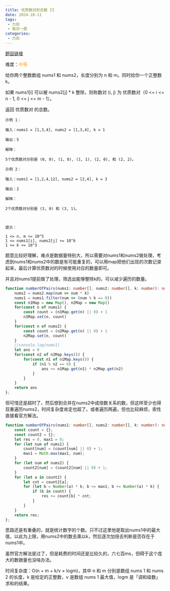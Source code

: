 ```yaml
---
title: 优质数对的总数 II
date: 2024-10-11
tags:
 - 力扣
 - 每日一题
categories: 
 - 力扣
---
```


[题目链接](https://leetcode.cn/problems/find-the-number-of-good-pairs-ii/description/)

难度：<font color="#FFA119">中等</font>

给你两个整数数组 nums1 和 nums2，长度分别为 n 和 m。同时给你一个正整数 k。

如果 nums1[i] 可以被 nums2[j] * k 整除，则称数对 (i, j) 为 优质数对（0 <= i <= n - 1, 0 <= j <= m - 1）。

返回 优质数对 的总数。
```
示例 1：

输入：nums1 = [1,3,4], nums2 = [1,3,4], k = 1

输出：5

解释：

5个优质数对分别是 (0, 0), (1, 0), (1, 1), (2, 0), 和 (2, 2)。

示例 2：

输入：nums1 = [1,2,4,12], nums2 = [2,4], k = 3

输出：2

解释：

2个优质数对分别是 (3, 0) 和 (3, 1)。

 

提示：

1 <= n, m <= 10^5
1 <= nums1[i], nums2[j] <= 10^6
1 <= k <= 10^3
```
题意比较好理解，难点是数据量特别大，所以需要对nums1和nums2做处理，考虑到nums1和nums2中的数是有可能重复的，可以用map把他们出现的次数记录起来，最后计算优质数对的时候使用对应的数量即可。

并且对nums1提前做了处理，筛选出能够整除k的，可以减少遍历的数量。
```ts
function numberOfPairs(nums1: number[], nums2: number[], k: number): number {
    nums2 = nums2.map(num => num * k)
    nums1 = nums1.filter(num => (num % k == 0))
    const n1Map = new Map(), n2Map = new Map()
    for(const n of nums1) {
        const count = (n1Map.get(n) || 0) + 1
        n1Map.set(n, count)
    }
    for(const n of nums2) {
        const count = (n2Map.get(n) || 0) + 1
        n2Map.set(n, count)
    }
    //console.log(nums1)
    let ans = 0
    for(const n2 of n2Map.keys()) {
        for(const n1 of n1Map.keys()) {
            if (n1 % n2 == 0) {
                ans += n1Map.get(n1) * n2Map.get(n2)
            }
        }
    }
    return ans
};
```

但可惜还是超时了，然后想到合并在nums2中成倍数关系的数，但这样至少也得双重遍历nums2，时间复杂度肯定也超了。或者遍历两遍，但也比较麻烦，索性直接看官方解法。 

```ts
function numberOfPairs(nums1: number[], nums2: number[], k: number): number {
    const count = {};
    const count2 = {};
    let res = 0, max1 = 0;
    for (let num of nums1) {
        count[num] = (count[num] || 0) + 1;
        max1 = Math.max(max1, num);
    }
    for (let num of nums2) {
        count2[num] = (count2[num] || 0) + 1;
    }
    for (let a in count2) {
        let cnt = count2[a];
        for (let b = Number(a) * k; b <= max1; b += Number(a) * k) {
            if (b in count) {
                res += count[b] * cnt;
            }
        }
    }
    return res;
};
```

思路还是有重叠的，就是统计数字的个数。只不过这里他是取出nums1中的最大值，以此为上限，用nums2中的数去乘以k，然后逐次加倍去判断是否存在于nums1中。

虽然官方解法是过了，但是耗费的时间还是比较久的，六七百ms，但碍于这个庞大的数据量也没啥办法。

时间复杂度：O(n + m + k/v × logm)，其中 n 和 m 分别是数组 nums 1 和 nums 2 的长度，k 是给定的正整数，v 是数组 nums 1 最大值，logm 是「调和级数」求和的结果。
